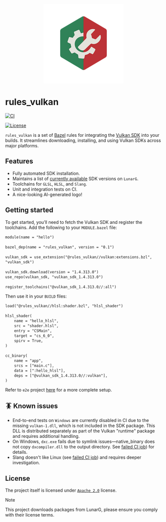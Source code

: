 <p align="center">
  <img src="docs/logo.png" />
</p>

# rules_vulkan

[![CI](https://github.com/mxpv/rules_vulkan/actions/workflows/ci.yml/badge.svg?branch=main)](https://github.com/mxpv/rules_vulkan/actions/workflows/ci.yml)

[![License](https://img.shields.io/github/license/mxpv/rules_vulkan)](./LICENSE)


`rules_vulkan` is a set of [Bazel](https://bazel.build) rules for integrating the [Vulkan SDK](https://vulkan.lunarg.com/)
into your builds. It streamlines downloading, installing, and using Vulkan SDKs across major platforms.

## Features
- Fully automated SDK installation.
- Maintains a list of [currently available](./vulkan/private/versions.bzl) SDK versions on `LunarG`.
- Toolchains for `GLSL`, `HLSL`, and `Slang`.
- Unit and integration tests on CI.
- A nice-looking AI-generated logo!


## Getting started

To get started, you’ll need to fetch the Vulkan SDK and register the toolchains.
Add the following to your `MODULE.bazel` file:

```bazel
module(name = "hello")

bazel_dep(name = "rules_vulkan", version = "0.1")

vulkan_sdk = use_extension("@rules_vulkan//vulkan:extensions.bzl", "vulkan_sdk")

vulkan_sdk.download(version = "1.4.313.0")
use_repo(vulkan_sdk, "vulkan_sdk_1.4.313.0")

register_toolchains("@vulkan_sdk_1.4.313.0//:all")
```

Then use it in your `BUILD` files:

```bazel
load("@rules_vulkan//hlsl:shader.bzl", "hlsl_shader")

hlsl_shader(
    name = "hello_hlsl",
    src = "shader.hlsl",
    entry = "CSMain",
    target = "cs_6_0",
    spirv = True,
)

cc_binary(
    name = "app",
    srcs = ["main.c"],
    data = [":hello_hlsl"],
    deps = ["@vulkan_sdk_1.4.313.0//:vulkan"],
)

```

Refer to `e2e` project [here](./e2e/smoke/) for a more complete setup.

## :cockroach: Known issues
- End-to-end tests on `Windows` are currently disabled in CI due to the missing `vulkan-1.dll`,
  which is not included in the SDK package. This DLL is distributed separately as part of the Vulkan "runtime"
  package and requires additional handling.
- On Windows, `dxc.exe` fails due to symlink issues—native_binary does not copy `dxcompiler.dll` to the output directory.
  See [failed CI job](https://github.com/mxpv/rules_vulkan/actions/runs/15526978807/job/43708453464)) for details.
- Slang doesn't like Linux (see [failed CI job](https://github.com/mxpv/rules_vulkan/actions/runs/15544365318/job/43762431714))
  and requires deeper investigation.

## License

The project itself is licensed under [`Apache 2.0`](./LICENSE) license.

> [!NOTE]
> This project downloads packages from LunarG, please ensure you comply with their license terms.


